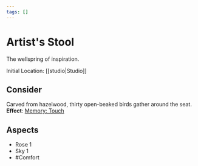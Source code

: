 ```yaml
---
tags: []
---
```

# Artist's Stool
The wellspring of inspiration.

Initial Location: [[studio|Studio]]
## Consider
Carved from hazelwood, thirty open-beaked birds gather around the seat.
**Effect**: [Memory: Touch](https://uadaf.theevilroot.xyz/rowenarium/element/mem.touch)
## Aspects
- Rose 1
- Sky 1
- #Comfort
